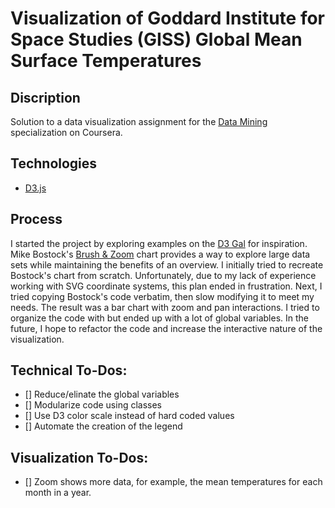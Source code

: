 # Visualization of Goddard Institute for Space Studies (GISS) Global Mean Surface Temperatures

## Discription

Solution to a data visualization assignment for the [Data Mining](https://www.coursera.org/specializations/data-mining) specialization on Coursera. 

## Technologies

- [D3.js](https://d3js.org/)

## Process

I started the project by exploring examples on the [D3 Gal](https://github.com/d3/d3/wiki/Gallery) for inspiration. Mike Bostock's [Brush &amp; Zoom](ttps://bl.ocks.org/mbostock/34f08d5e11952a80609169b7917d4172) chart provides a way to explore large data sets while maintaining the benefits of an overview. I initially tried to recreate Bostock's chart from scratch. Unfortunately, due to my lack of experience working with SVG coordinate systems, this plan ended in frustration. Next, I tried copying Bostock's code verbatim, then slow modifying it to meet my needs. The result was a bar chart with zoom and pan interactions. I tried to organize the code with but ended up with a lot of global variables. In the future, I hope to refactor the code and increase the interactive nature of the visualization.

## Technical To-Dos:

- [] Reduce/elinate the global variables
- [] Modularize code using classes
- [] Use D3 color scale instead of hard coded values
- [] Automate the creation of the legend

## Visualization To-Dos:

- [] Zoom shows more data, for example, the mean temperatures for each month in a year.


